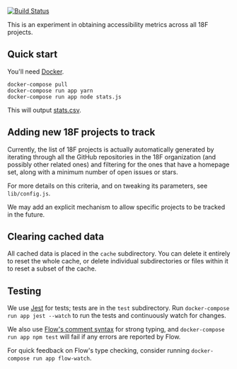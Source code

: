 [![Build Status](https://travis-ci.org/18F/a11y-metrics.svg?branch=master)](https://travis-ci.org/18F/a11y-metrics)

This is an experiment in obtaining accessibility metrics across all
18F projects.

## Quick start

You'll need [Docker][].

```
docker-compose pull
docker-compose run app yarn
docker-compose run app node stats.js
```

This will output [stats.csv](stats.csv).

## Adding new 18F projects to track

Currently, the list of 18F projects is actually automatically generated
by iterating through all the GitHub repositories in the 18F organization
(and possibly other related ones) and filtering for the ones that
have a homepage set, along with a minimum number of open issues or
stars.

For more details on this criteria, and on tweaking its parameters,
see `lib/config.js`.

We may add an explicit mechanism to allow specific projects to be
tracked in the future.

## Clearing cached data

All cached data is placed in the `cache` subdirectory. You can delete it
entirely to reset the whole cache, or delete individual subdirectories
or files within it to reset a subset of the cache.

## Testing

We use [Jest][] for tests; tests are in the `test` subdirectory. Run
`docker-compose run app jest --watch` to run the tests and continuously
watch for changes.

We also use [Flow's comment syntax][flow] for strong typing,
and `docker-compose run app npm test` will fail if any errors are
reported by Flow.

For quick feedback on Flow's type checking, consider running
`docker-compose run app flow-watch`.

[Docker]: https://docker.com/
[flow]: https://flowtype.org/en/docs/types/comments/
[Jest]: http://facebook.github.io/jest/
